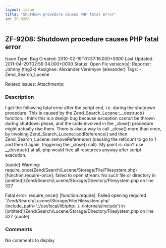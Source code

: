 ```yaml
---
layout: issue
title: "Shutdown procedure causes PHP fatal error"
id: ZF-9208
---
```


ZF-9208: Shutdown procedure causes PHP fatal error
--------------------------------------------------

 Issue Type: Bug Created: 2010-02-19T01:37:16.000+0000 Last Updated: 2011-04-29T02:59:34.000+0000 Status: Open Fix version(s): 
 Reporter:  Johnny (thg2k)  Assignee:  Alexander Veremyev (alexander)  Tags: - Zend\_Search\_Lucene
 
 Related issues: 
 Attachments: 
### Description

I get the following fatal error after the script end, i.e. during the shutdown procedure. This is caused by the Zend\_Search\_Lucene::\_\_destruct() function. I think this is a design bug because exception cannot be thrown during shutdown phase, and the code involved in the \_close() procedure might actually rise them. There is also a way to call \_close() more than once, by invoking Zend\_Search\_Lucene::addReference() and then Zend\_Search\_Lucene::removeReference() (causing the refcount to go to 1 and then 0 again, triggering the \_close() call). My point is: don't use \_\_destruct() at all, php would free all resources anyway after script execution.

{quote} Warning: require\_once(Zend/Search/Lucene/Storage/File/Filesystem.php) [function.require-once]: failed to open stream: No such file or directory in [omitted]/Zend/Search/Lucene/Storage/Directory/Filesystem.php on line 327

Fatal error: require\_once() [function.require]: Failed opening required 'Zend/Search/Lucene/Storage/File/Filesystem.php' (include\_path='.:/usr/local/lib/php:../../internals/include') in [omitted]/Zend/Search/Lucene/Storage/Directory/Filesystem.php on line 327 {quote}

 

 

### Comments

No comments to display